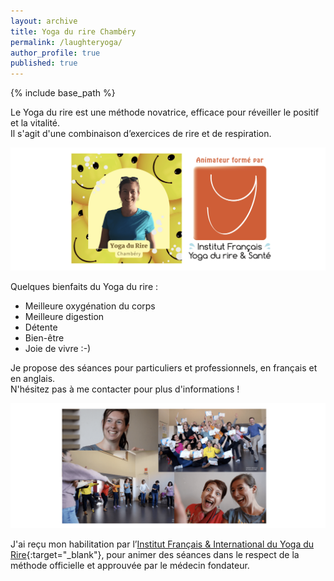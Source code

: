 ```yaml
---
layout: archive
title: Yoga du rire Chambéry
permalink: /laughteryoga/
author_profile: true
published: true
---
```

{% include base_path %}

Le Yoga du rire est une méthode novatrice, efficace pour réveiller le positif et la vitalité. <br/>
Il s'agit d'une combinaison d’exercices de rire et de respiration.

<p style="text-align:center;"><img src="/images/Yogadurire1.png" alt="Yoga du rire"></p>

Quelques bienfaits du Yoga du rire :
* Meilleure oxygénation du corps
* Meilleure digestion
* Détente
* Bien-être
* Joie de vivre :-)

Je propose des séances pour particuliers et professionnels, en français et en anglais. <br/>
N'hésitez pas à me contacter pour plus d'informations !

<p style="text-align:center;"><img src="/images/Yogadurire2.png" alt="Yoga du rire 2"></p>

J'ai reçu mon habilitation par l’[Institut Français & International du Yoga du Rire](https://www.formation-yogadurire.fr/){:target="_blank"}, pour animer des séances dans le respect de la méthode officielle et approuvée par le médecin fondateur.
